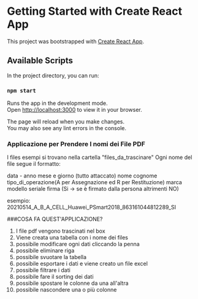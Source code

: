 # Getting Started with Create React App

This project was bootstrapped with [Create React App](https://github.com/facebook/create-react-app).

## Available Scripts

In the project directory, you can run:

### `npm start`

Runs the app in the development mode.\
Open [http://localhost:3000](http://localhost:3000) to view it in your browser.

The page will reload when you make changes.\
You may also see any lint errors in the console.

### Applicazione per Prendere I nomi dei File PDF

I files esempi si trovano nella cartella "files_da_trascinare"
Ogni nome del file segue il formatto:

data - anno mese e giorno (tutto attaccato)
nome
cognome
tipo_di_operazione(A per Assegnazione ed R per Restituzione)
marca
modello
seriale
firma (Si -> se è firmato dalla persona altrimenti NO)

esempio: 20210514_A_B_A_CELL_Huawei_PSmart2018_863161044812289_SI

###COSA FA QUEST'APPLICAZIONE?

1. I file pdf vengono trascinati nel box
2. Viene creata una tabella con i nome dei files
3. possibile modificare ogni dati cliccando la penna
4. possibile eliminare riga
5. possibile svuotare la tabella
6. possibile esportare i dati e viene creato un file excel
7. possibile filtrare i dati
8. possibile fare il sorting dei dati
9. possibile spostare le colonne da una all'altra
10. possibile nascondere una o più colonne
